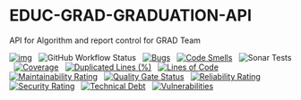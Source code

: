 # EDUC-GRAD-GRADUATION-API
API for Algorithm and report control for GRAD Team

[![img](https://img.shields.io/badge/Lifecycle-Experimental-339999)](https://github.com/bcgov/repomountie/blob/master/doc/lifecycle-badges.md) &nbsp;
![GitHub Workflow Status](https://img.shields.io/github/workflow/status/bcgov/educ-grad-graduation-api/Build) &nbsp; 
[![Bugs](https://sonarcloud.io/api/project_badges/measure?project=educ-grad-graduation-api&metric=bugs)](https://sonarcloud.io/summary/new_code?id=educ-grad-graduation-api) &nbsp;
[![Code Smells](https://sonarcloud.io/api/project_badges/measure?project=educ-grad-graduation-api&metric=code_smells)](https://sonarcloud.io/summary/new_code?id=educ-grad-graduation-api) &nbsp;
![Sonar Tests](https://img.shields.io/sonar/tests/educ-grad-graduation-api?compact_message&server=https%3A%2F%2Fsonarcloud.io) &nbsp;
[![Coverage](https://sonarcloud.io/api/project_badges/measure?project=educ-grad-graduation-api&metric=coverage)](https://sonarcloud.io/summary/new_code?id=educ-grad-graduation-api) &nbsp;
[![Duplicated Lines (%)](https://sonarcloud.io/api/project_badges/measure?project=educ-grad-graduation-api&metric=duplicated_lines_density)](https://sonarcloud.io/summary/new_code?id=educ-grad-graduation-api) &nbsp;
[![Lines of Code](https://sonarcloud.io/api/project_badges/measure?project=educ-grad-graduation-api&metric=ncloc)](https://sonarcloud.io/summary/new_code?id=educ-grad-graduation-api) &nbsp;
[![Maintainability Rating](https://sonarcloud.io/api/project_badges/measure?project=educ-grad-graduation-api&metric=sqale_rating)](https://sonarcloud.io/summary/new_code?id=educ-grad-graduation-api) &nbsp;
[![Quality Gate Status](https://sonarcloud.io/api/project_badges/measure?project=educ-grad-graduation-api&metric=alert_status)](https://sonarcloud.io/summary/new_code?id=educ-grad-graduation-api) &nbsp;
[![Reliability Rating](https://sonarcloud.io/api/project_badges/measure?project=educ-grad-graduation-api&metric=reliability_rating)](https://sonarcloud.io/summary/new_code?id=educ-grad-graduation-api) &nbsp;
[![Security Rating](https://sonarcloud.io/api/project_badges/measure?project=educ-grad-graduation-api&metric=security_rating)](https://sonarcloud.io/summary/new_code?id=educ-grad-graduation-api) &nbsp;
[![Technical Debt](https://sonarcloud.io/api/project_badges/measure?project=educ-grad-graduation-api&metric=sqale_index)](https://sonarcloud.io/summary/new_code?id=educ-grad-graduation-api) &nbsp;
[![Vulnerabilities](https://sonarcloud.io/api/project_badges/measure?project=educ-grad-graduation-api&metric=vulnerabilities)](https://sonarcloud.io/summary/new_code?id=educ-grad-graduation-api) &nbsp;
